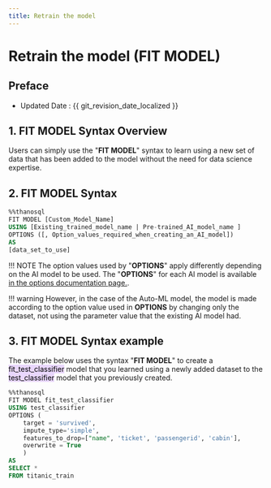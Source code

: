 ```yaml
---
title: Retrain the model
---
```


# **Retrain the model (FIT MODEL)**

## Preface

- Updated Date : {{ git_revision_date_localized }}

## **1. FIT MODEL Syntax Overview**

Users can simply use the "**FIT MODEL**" syntax to learn using a new set of data that has been added to the model without the need for data science expertise.

## **2. FIT MODEL Syntax**

```sql
%%thanosql
FIT MODEL [Custom_Model_Name]
USING [Existing_trained_model_name | Pre-trained_AI_model_name ]
OPTIONS ([, Option_values_required_when_creating_an_AI_model])
AS
[data_set_to_use]
```

!!! NOTE
    The option values used by "**OPTIONS**" apply differently depending on the AI model to be used. The "**OPTIONS**" for each AI model is available [in the options documentation page.](/en/how-to_guides/OPTIONS/).

!!! warning
    However, in the case of the Auto-ML model, the model is made according to the option value used in **OPTIONS** by changing only the dataset, not using the parameter value that the existing AI model had.

## **3. FIT MODEL Syntax example**

The example below uses the syntax "**FIT MODEL**" to create a <mark style="background-color:#E9D7FD ">fit_test_classifier</mark> model that you learned using a newly added dataset to the <mark style="background-color:#E9D7FD ">test_classifier</mark> model that you previously created.

```sql
%%thanosql
FIT MODEL fit_test_classifier
USING test_classifier
OPTIONS (
    target = 'survived',
    impute_type='simple',
    features_to_drop=["name", 'ticket', 'passengerid', 'cabin'],
    overwrite = True
    )
AS
SELECT *
FROM titanic_train
```
